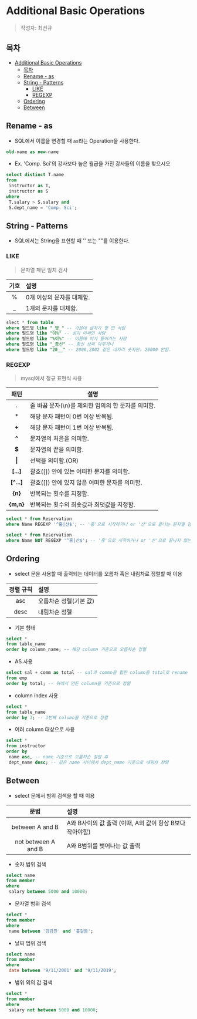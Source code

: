 # Additional Basic Operations

> 작성자: 최선규

## 목차
- [Additional Basic Operations](#additional-basic-operations)
  - [목차](#목차)
  - [Rename - as](#rename---as)
  - [String - Patterns](#string---patterns)
    - [LIKE](#like)
    - [REGEXP](#regexp)
  - [Ordering](#ordering)
  - [Between](#between)

## Rename - as

- SQL에서 이름을 변경할 때 `as`라는 Operation을 사용한다.
 ```SQL
 old-name as new-name
 ```

- Ex. 'Comp. Sci'의 강사보다 높은 월급을 가진 강사들의 이름을 찾으시오
 ```SQL
 select distinct T.name
 from 
  instructor as T,
  instructor as S
 where 
  T.salary > S.salary and
  S.dept_name = 'Comp. Sci';
 ```

## String - Patterns

- SQL에서는 String을 표현할 때 '' 또는 ""를 이용한다.

### LIKE
>
> 문자열 패턴 일치 검사

| 기호 | 설명                      |
|:----:|:------------------------- |
|  %   | 0개 이상의 문자를 대체함. |
|  _   | 1개의 문자를 대체함.       |

```SQL
slect * from table
where 필드명 like "_영_" -- 가운데 글자가 영 인 사람
where 필드명 like "이%" -- 성이 이씨인 사람 
where 필드명 like "%이%" -- 이름에 이가 들어가는 사람
where 필드명 like "_종신" -- 종신 성씨 아무거나 
where 필드명 like "20__" -- 2000,2002 같은 네자리 숫자만. 20000 안됨.
```

### REGEXP
>
> mysql에서 정규 표현식 사용

|  **패턴**  | **설명**                                           |
|:----------:| -------------------------------------------------- |
|     .      | 줄 바꿈 문자(\n)를 제외한 임의의 한 문자를 의미함. |
|     *      | 해당 문자 패턴이 0번 이상 반복됨.                  |
|   **+**    | 해당 문자 패턴이 1번 이상 반복됨.                  |
|   **^**    | 문자열의 처음을 의미함.                            |
|   **$**    | 문자열의 끝을 의미함.                              |
|   **\|**   | 선택을 의미함.(OR)                                 |
| **[...]**  | 괄호([]) 안에 있는 어떠한 문자를 의미함.           |
| **[^...]** | 괄호([]) 안에 있지 않은 어떠한 문자를 의미함.      |
|  **{n}**   | 반복되는 횟수를 지정함.                            |
| **{m,n}**  | 반복되는 횟수의 최솟값과 최댓값을 지정함.          |

```SQL
select * from Reservation
where Name REGEXP '^홍|산$'; -- '홍'으로 시작하거나 or '산'으로 끝나는 문자열 검색
```

```SQL
select * from Reservation
where Name NOT REGEXP '^홍|산$'; -- '홍'으로 시작하거나 or '산'으로 끝나지 않는 문자열 검색
```

## Ordering

- select 문을 사용할 때 출력되는 데이터를 오름차 혹은 내림차로 정렬할 때 이용

| 정렬 규칙 | 설명                   |
|:---------:|:---------------------- |
|    asc    | 오름차순 정렬(기본 값) |
|   desc    | 내림차순 정렬          |

- 기본 형태
 ```SQL
 select * 
 from table_name 
 order by column_name; -- 해당 column 기준으로 오름차순 정렬
 ```

- AS 사용
 ```SQL
 select sal + comm as total -- sal과 commn을 합한 column을 total로 rename
 from emp
 order by total; -- 위에서 만든 column을 기준으로 정렬
 ```

- column index 사용
 ```SQL
 select *
 from table_name
 order by 3; -- 3번째 column을 기준으로 정렬
 ```

- 여러 column 대상으로 사용
 ```SQL
 select *
 from instructor
 order by 
  name asc, -- name 기준으로 오름차순 정렬 후
  dept_name desc; -- 같은 name 사이에서 dept_name 기준으로 내림차 정렬
 ```

## Between

- select 문에서 범위 검색을 할 때 이용

|        문법         | 설명                                                     |
|:-------------------:|:-------------------------------------------------------- |
|   between A and B   | A와 B사이의 값 출력 (이때, A의 값이 항상 B보다 작아야함) |
| not between A and B | A와 B범위를 벗어나는 값 출력                             |

- 숫자 범위 검색
 ```SQL
 select name
 from member
 where 
  salary between 5000 and 10000;
 ```

- 문자열 범위 검색
 ```SQL
 select *
 from member
 where
  name between '강감찬' and '홍길동';  
 ```

- 날짜 범위 검색
 ```SQL
 select name
 from member
 where
  date between '9/11/2001' and '9/11/2019';
 ```

- 범위 외의 값 검색
 ```SQL
 select *
 from member
 where
  salary not between 5000 and 10000;
 ```
